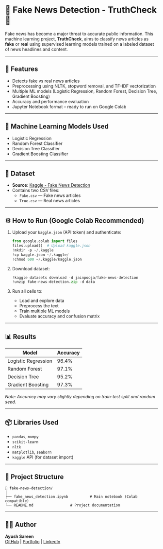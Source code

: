 # 📰 Fake News Detection - TruthCheck 🧠

Fake news has become a major threat to accurate public information. This machine learning project, **TruthCheck**, aims to classify news articles as **fake** or **real** using supervised learning models trained on a labeled dataset of news headlines and content.

---

## 🚀 Features

- Detects fake vs real news articles
- Preprocessing using NLTK, stopword removal, and TF-IDF vectorization
- Multiple ML models (Logistic Regression, Random Forest, Decision Tree, Gradient Boosting)
- Accuracy and performance evaluation
- Jupyter Notebook format – ready to run on Google Colab

---

## 🧠 Machine Learning Models Used

- Logistic Regression
- Random Forest Classifier
- Decision Tree Classifier
- Gradient Boosting Classifier

---

## 📁 Dataset

- **Source**: [Kaggle - Fake News Detection](https://www.kaggle.com/datasets/jainpooja/fake-news-detection)
- Contains two CSV files:
  - `Fake.csv` — Fake news articles
  - `True.csv` — Real news articles

---

## ⚙️ How to Run (Google Colab Recommended)

1. Upload your `kaggle.json` (API token) and authenticate:
    ```python
    from google.colab import files
    files.upload()  # Upload kaggle.json
    !mkdir -p ~/.kaggle
    !cp kaggle.json ~/.kaggle/
    !chmod 600 ~/.kaggle/kaggle.json
    ```

2. Download dataset:
    ```python
    !kaggle datasets download -d jainpooja/fake-news-detection
    !unzip fake-news-detection.zip -d data
    ```

3. Run all cells to:
    - Load and explore data
    - Preprocess the text
    - Train multiple ML models
    - Evaluate accuracy and confusion matrix

---

## 📊 Results

| Model                 | Accuracy |
|----------------------|----------|
| Logistic Regression  | 96.4%    |
| Random Forest        | 97.1%    |
| Decision Tree        | 95.2%    |
| Gradient Boosting    | 97.3%    |

*Note: Accuracy may vary slightly depending on train-test split and random seed.*

---

## 📦 Libraries Used

- `pandas`, `numpy`
- `scikit-learn`
- `nltk`
- `matplotlib`, `seaborn`
- `kaggle` API (for dataset import)

---

## 📌 Project Structure

```
📁 fake-news-detection/
│
├── fake_news_detection.ipynb          # Main notebook (Colab compatible)
└── README.md                 # Project documentation
```

---


## 👨‍💻 Author

**Ayush Sareen**  
[GitHub](https://github.com/Ayush-Sareen) | [Portfolio](https://ayushsareen.netlify.app) | [LinkedIn](https://linkedin.com/in/ayush-sareen)

